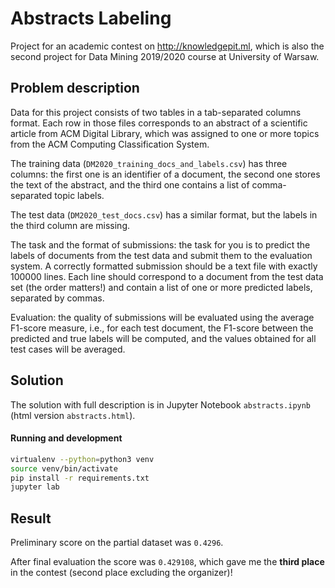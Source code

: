 # Abstracts Labeling

Project for an academic contest on http://knowledgepit.ml, which is also the second project for Data Mining 2019/2020
course at University of Warsaw.

## Problem description

Data for this project consists of two tables in a tab-separated columns format. Each row in those files corresponds to an abstract of a scientific article from ACM Digital Library, which was assigned to one or more topics from the ACM Computing Classification System.

The training data (`DM2020_training_docs_and_labels.csv`) has three columns: the first one is an identifier of a document, the second one stores the text of the abstract, and the third one contains a list of comma-separated topic labels.

The test data (`DM2020_test_docs.csv`) has a similar format, but the labels in the third column are missing.

The task and the format of submissions: the task for you is to predict the labels of documents from the test data and submit them to the evaluation system. A correctly formatted submission should be a text file with exactly 100000 lines. Each line should correspond to a document from the test data set (the order matters!) and contain a list of one or more predicted labels, separated by commas.

Evaluation: the quality of submissions will be evaluated using the average F1-score measure, i.e., for each test document, the F1-score between the predicted and true labels will be computed, and the values obtained for all test cases will be averaged.

## Solution

The solution with full description is in Jupyter Notebook `abstracts.ipynb` (html version `abstracts.html`).

#### Running and development
```bash
virtualenv --python=python3 venv
source venv/bin/activate
pip install -r requirements.txt
jupyter lab
```

## Result

Preliminary score on the partial dataset was `0.4296`.

After final evaluation the score was `0.429108`, which gave me the **third place** in the
contest (second place excluding the organizer)!
